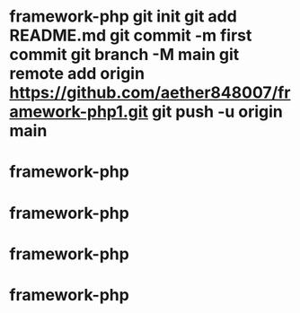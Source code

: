 # framework-php git init git add README.md git commit -m first commit git branch -M main git remote add origin https://github.com/aether848007/framework-php1.git git push -u origin main
# framework-php
# framework-php
# framework-php
# framework-php
